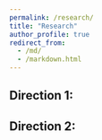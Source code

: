 ```yaml
---
permalink: /research/
title: "Research"
author_profile: true
redirect_from: 
  - /md/
  - /markdown.html
---
```

## Direction 1:

## Direction 2: 

